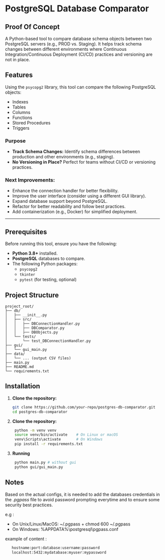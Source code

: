 # PostgreSQL Database Comparator

Proof Of Concept
- 
A Python-based tool to compare database schema objects between two PostgreSQL servers (e.g., PROD vs. Staging). It helps track schema changes between different environments where Continuous Integration/Continuous Deployment (CI/CD) practices and versioning are not in place.

## Features

Using the `psycopg2` library, this tool can compare the following PostgreSQL objects:
- Indexes
- Tables
- Columns
- Functions
- Stored Procedures
- Triggers

### Purpose
- **Track Schema Changes:** Identify schema differences between production and other environments (e.g., staging).
- **No Versioning in Place?** Perfect for teams without CI/CD or versioning practices.
  
### Next Improvements:
- Enhance the connection handler for better flexibility.
- Improve the user interface (consider using a different GUI library).
- Expand database support beyond PostgreSQL.
- Refactor for better readability and follow best practices.
- Add containerization (e.g., Docker) for simplified deployment.

---

## Prerequisites

Before running this tool, ensure you have the following:
- **Python 3.8+** installed.
- **PostgreSQL** databases to compare.
- The following Python packages:
  - `psycopg2`
  - `tkinter`
  - `pytest` (for testing, optional)

## Project Structure

```commandline
project_root/
├── db/
│   ├── __init__.py
│   ├── src/
│   │   ├── DBConnectionHandler.py
│   │   ├── DBComparator.py
│   │   ├── DBObjects.py
│   └── tests/
│       └── test_DBConnectionHandler.py
├── gui/
│   └── gui_main.py
├── data/
│   └── ... (output CSV files)
├── main.py
├── README.md
└── requirements.txt

```

## Installation

1. **Clone the repository:**
   ```bash
   git clone https://github.com/your-repo/postgres-db-comparator.git
   cd postgres-db-comparator
    ```
   
2. **Clone the repository:**
   ```bash
    python -m venv venv
    source venv/bin/activate    # On Linux or macOS
    venv\Scripts\activate       # On Windows
    pip install -r requirements.txt
   ```

3. **Running**
   ```bash
    python main.py # without gui
    python gui/gui_main.py


## Notes
Based on the actual configs, it is needed to add the databases credentials in the *.pgpass* file to avoid password prompting everytime and to ensure some security best practices. 

e.g : 
- On Unix/Linux/MacOS: ~/.pgpass + chmod 600 ~/.pgpass
- On Windows: %APPDATA%\postgresql\pgpass.conf

example of content :
   ```bash
      hostname:port:database:username:password
      localhost:5432:mydatabase:myuser:mypassword
   ```
